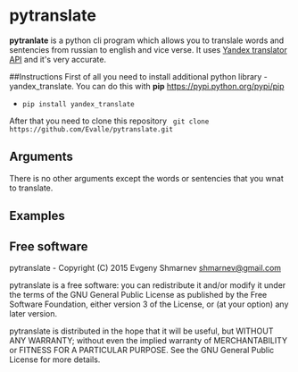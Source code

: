 # pytranslate 

**pytranlate** is a python cli program which allows you to translale words and sentencies from russian to english and vice verse. It uses [Yandex translator API](https://tech.yandex.com/translate/) and it's very accurate. 

##Instructions
First of all you need to install additional python library - yandex_translate. You can do this with **pip** https://pypi.python.org/pypi/pip 

- ```pip install yandex_translate```

After that you need to clone this repository
``` git clone https://github.com/Evalle/pytranslate.git```

## Arguments
There is no other arguments except the words or sentencies that you wnat to translate. 

## Examples

## Free software

pytranslate - Copyright (C) 2015 Evgeny Shmarnev shmarnev@gmail.com

pytranslate is a free software: you can redistribute it and/or modify it under the terms of the GNU General Public License as published by the Free Software Foundation, either version 3 of the License, or (at your option) any later version.

pytranslate is distributed in the hope that it will be useful, but WITHOUT ANY WARRANTY; without even the implied warranty of MERCHANTABILITY or FITNESS FOR A PARTICULAR PURPOSE. See the GNU General Public License for more details.
